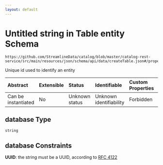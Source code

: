 ```yaml
---
layout: default
---
```


# Untitled string in Table entity Schema

```text
https://github.com/StreamlineData/catalog/blob/master/catalog-rest-service/src/main/resources/json/schema/api/data/createTable.json#/properties/database
```

Unique id used to identify an entity

| Abstract | Extensible | Status | Identifiable | Custom Properties | Additional Properties | Access Restrictions | Defined In |
| :--- | :--- | :--- | :--- | :--- | :--- | :--- | :--- |
| Can be instantiated | No | Unknown status | Unknown identifiability | Forbidden | Allowed | none | [createTable.json\*](https://github.com/parthp2107/JsonMd/tree/7c007d55cf8a594dae64d75ff2874e8f1bc91e95/createTable.json) |

## database Type

`string`

## database Constraints

**UUID**: the string must be a UUID, according to [RFC 4122](https://tools.ietf.org/html/rfc4122)

